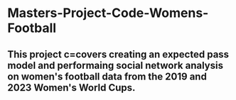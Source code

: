 # Masters-Project-Code-Womens-Football

## This project c=covers creating an expected pass model and performaing social network analysis on women's football data from the 2019 and 2023 Women's World Cups.
